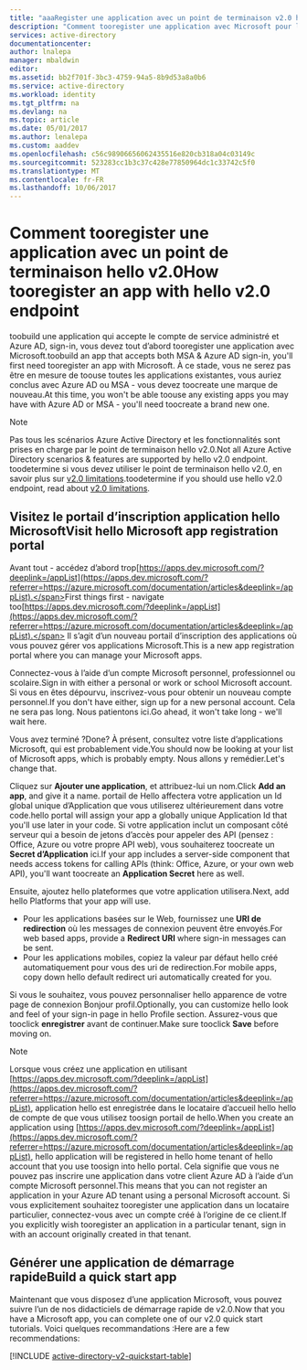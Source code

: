 ```yaml
---
title: "aaaRegister une application avec un point de terminaison v2.0 hello Azure AD à l’aide du portail de hello | Documents Microsoft"
description: "Comment tooregister une application avec Microsoft pour l’activation de l’authentification et l’accès à Microsoft services à l’aide du point de terminaison hello v2.0"
services: active-directory
documentationcenter: 
author: lnalepa
manager: mbaldwin
editor: 
ms.assetid: bb2f701f-3bc3-4759-94a5-8b9d53a8a0b6
ms.service: active-directory
ms.workload: identity
ms.tgt_pltfrm: na
ms.devlang: na
ms.topic: article
ms.date: 05/01/2017
ms.author: lenalepa
ms.custom: aaddev
ms.openlocfilehash: c56c98906656062435516e820cb318a04c03149c
ms.sourcegitcommit: 523283cc1b3c37c428e77850964dc1c33742c5f0
ms.translationtype: MT
ms.contentlocale: fr-FR
ms.lasthandoff: 10/06/2017
---
```

# <a name="how-tooregister-an-app-with-hello-v20-endpoint"></a><span data-ttu-id="0a073-103">Comment tooregister une application avec un point de terminaison hello v2.0</span><span class="sxs-lookup"><span data-stu-id="0a073-103">How tooregister an app with hello v2.0 endpoint</span></span>
<span data-ttu-id="0a073-104">toobuild une application qui accepte le compte de service administré et Azure AD, sign-in, vous devez tout d’abord tooregister une application avec Microsoft.</span><span class="sxs-lookup"><span data-stu-id="0a073-104">toobuild an app that accepts both MSA & Azure AD sign-in, you'll first need tooregister an app with Microsoft.</span></span>  <span data-ttu-id="0a073-105">À ce stade, vous ne serez pas être en mesure de toouse toutes les applications existantes, vous auriez conclus avec Azure AD ou MSA - vous devez toocreate une marque de nouveau.</span><span class="sxs-lookup"><span data-stu-id="0a073-105">At this time, you won't be able toouse any existing apps you may have with Azure AD or MSA - you'll need toocreate a brand new one.</span></span>

> [!NOTE]
> <span data-ttu-id="0a073-106">Pas tous les scénarios Azure Active Directory et les fonctionnalités sont prises en charge par le point de terminaison hello v2.0.</span><span class="sxs-lookup"><span data-stu-id="0a073-106">Not all Azure Active Directory scenarios & features are supported by hello v2.0 endpoint.</span></span>  <span data-ttu-id="0a073-107">toodetermine si vous devez utiliser le point de terminaison hello v2.0, en savoir plus sur [v2.0 limitations](active-directory-v2-limitations.md).</span><span class="sxs-lookup"><span data-stu-id="0a073-107">toodetermine if you should use hello v2.0 endpoint, read about [v2.0 limitations](active-directory-v2-limitations.md).</span></span>
> 
> 

## <a name="visit-hello-microsoft-app-registration-portal"></a><span data-ttu-id="0a073-108">Visitez le portail d’inscription application hello Microsoft</span><span class="sxs-lookup"><span data-stu-id="0a073-108">Visit hello Microsoft app registration portal</span></span>
<span data-ttu-id="0a073-109">Avant tout - accédez d’abord trop[https://apps.dev.microsoft.com/?deeplink=/appList](https://apps.dev.microsoft.com/?referrer=https://azure.microsoft.com/documentation/articles&deeplink=/appList).</span><span class="sxs-lookup"><span data-stu-id="0a073-109">First things first - navigate too[https://apps.dev.microsoft.com/?deeplink=/appList](https://apps.dev.microsoft.com/?referrer=https://azure.microsoft.com/documentation/articles&deeplink=/appList).</span></span>  <span data-ttu-id="0a073-110">Il s’agit d’un nouveau portail d’inscription des applications où vous pouvez gérer vos applications Microsoft.</span><span class="sxs-lookup"><span data-stu-id="0a073-110">This is a new app registration portal where you can manage your Microsoft apps.</span></span>

<span data-ttu-id="0a073-111">Connectez-vous à l’aide d’un compte Microsoft personnel, professionnel ou scolaire.</span><span class="sxs-lookup"><span data-stu-id="0a073-111">Sign in with either a personal or work or school Microsoft account.</span></span>  <span data-ttu-id="0a073-112">Si vous en êtes dépourvu, inscrivez-vous pour obtenir un nouveau compte personnel.</span><span class="sxs-lookup"><span data-stu-id="0a073-112">If you don't have either, sign up for a new personal account.</span></span> <span data-ttu-id="0a073-113">Cela ne sera pas long. Nous patientons ici.</span><span class="sxs-lookup"><span data-stu-id="0a073-113">Go ahead, it won't take long - we'll wait here.</span></span>

<span data-ttu-id="0a073-114">Vous avez terminé ?</span><span class="sxs-lookup"><span data-stu-id="0a073-114">Done?</span></span> <span data-ttu-id="0a073-115">À présent, consultez votre liste d’applications Microsoft, qui est probablement vide.</span><span class="sxs-lookup"><span data-stu-id="0a073-115">You should now be looking at your list of Microsoft apps, which is probably empty.</span></span>  <span data-ttu-id="0a073-116">Nous allons y remédier.</span><span class="sxs-lookup"><span data-stu-id="0a073-116">Let's change that.</span></span>

<span data-ttu-id="0a073-117">Cliquez sur **Ajouter une application**, et attribuez-lui un nom.</span><span class="sxs-lookup"><span data-stu-id="0a073-117">Click **Add an app**, and give it a name.</span></span>  <span data-ttu-id="0a073-118">portail de Hello affectera votre application un Id global unique d’Application que vous utiliserez ultérieurement dans votre code.</span><span class="sxs-lookup"><span data-stu-id="0a073-118">hello portal will assign your app a globally unique  Application Id that you'll use later in your code.</span></span>  <span data-ttu-id="0a073-119">Si votre application inclut un composant côté serveur qui a besoin de jetons d’accès pour appeler des API (pensez : Office, Azure ou votre propre API web), vous souhaiterez toocreate un **Secret d’Application** ici.</span><span class="sxs-lookup"><span data-stu-id="0a073-119">If your app includes a server-side component that needs access tokens for calling APIs (think: Office, Azure, or your own web API), you'll want toocreate an **Application Secret** here as well.</span></span>

<span data-ttu-id="0a073-120">Ensuite, ajoutez hello plateformes que votre application utilisera.</span><span class="sxs-lookup"><span data-stu-id="0a073-120">Next, add hello Platforms that your app will use.</span></span>

* <span data-ttu-id="0a073-121">Pour les applications basées sur le Web, fournissez une **URI de redirection** où les messages de connexion peuvent être envoyés.</span><span class="sxs-lookup"><span data-stu-id="0a073-121">For web based apps, provide a **Redirect URI** where sign-in messages can be sent.</span></span>
* <span data-ttu-id="0a073-122">Pour les applications mobiles, copiez la valeur par défaut hello créé automatiquement pour vous des uri de redirection.</span><span class="sxs-lookup"><span data-stu-id="0a073-122">For mobile apps, copy down hello default redirect uri automatically created for you.</span></span>

<span data-ttu-id="0a073-123">Si vous le souhaitez, vous pouvez personnaliser hello apparence de votre page de connexion Bonjour profil.</span><span class="sxs-lookup"><span data-stu-id="0a073-123">Optionally, you can customize hello look and feel of your sign-in page in hello Profile section.</span></span>  <span data-ttu-id="0a073-124">Assurez-vous que tooclick **enregistrer** avant de continuer.</span><span class="sxs-lookup"><span data-stu-id="0a073-124">Make sure tooclick **Save** before moving on.</span></span>

> [!NOTE]
> <span data-ttu-id="0a073-125">Lorsque vous créez une application en utilisant [https://apps.dev.microsoft.com/?deeplink=/appList](https://apps.dev.microsoft.com/?referrer=https://azure.microsoft.com/documentation/articles&deeplink=/appList), application hello est enregistrée dans le locataire d’accueil hello hello de compte de que vous utilisez toosign portail de hello.</span><span class="sxs-lookup"><span data-stu-id="0a073-125">When you create an application using [https://apps.dev.microsoft.com/?deeplink=/appList](https://apps.dev.microsoft.com/?referrer=https://azure.microsoft.com/documentation/articles&deeplink=/appList), hello application will be registered in hello home tenant of hello account that you use toosign into hello portal.</span></span>  <span data-ttu-id="0a073-126">Cela signifie que vous ne pouvez pas inscrire une application dans votre client Azure AD à l’aide d’un compte Microsoft personnel.</span><span class="sxs-lookup"><span data-stu-id="0a073-126">This means that you can not register an application in your Azure AD tenant using a personal Microsoft account.</span></span>  <span data-ttu-id="0a073-127">Si vous explicitement souhaitez tooregister une application dans un locataire particulier, connectez-vous avec un compte créé à l’origine de ce client.</span><span class="sxs-lookup"><span data-stu-id="0a073-127">If you explicitly wish tooregister an application in a particular tenant, sign in with an account originally created in that tenant.</span></span>
> 
> 

## <a name="build-a-quick-start-app"></a><span data-ttu-id="0a073-128">Générer une application de démarrage rapide</span><span class="sxs-lookup"><span data-stu-id="0a073-128">Build a quick start app</span></span>
<span data-ttu-id="0a073-129">Maintenant que vous disposez d’une application Microsoft, vous pouvez suivre l’un de nos didacticiels de démarrage rapide de v2.0.</span><span class="sxs-lookup"><span data-stu-id="0a073-129">Now that you have a Microsoft app, you can complete one of our v2.0 quick start tutorials.</span></span>  <span data-ttu-id="0a073-130">Voici quelques recommandations :</span><span class="sxs-lookup"><span data-stu-id="0a073-130">Here are a few recommendations:</span></span>

[!INCLUDE [active-directory-v2-quickstart-table](../../../includes/active-directory-v2-quickstart-table.md)]


